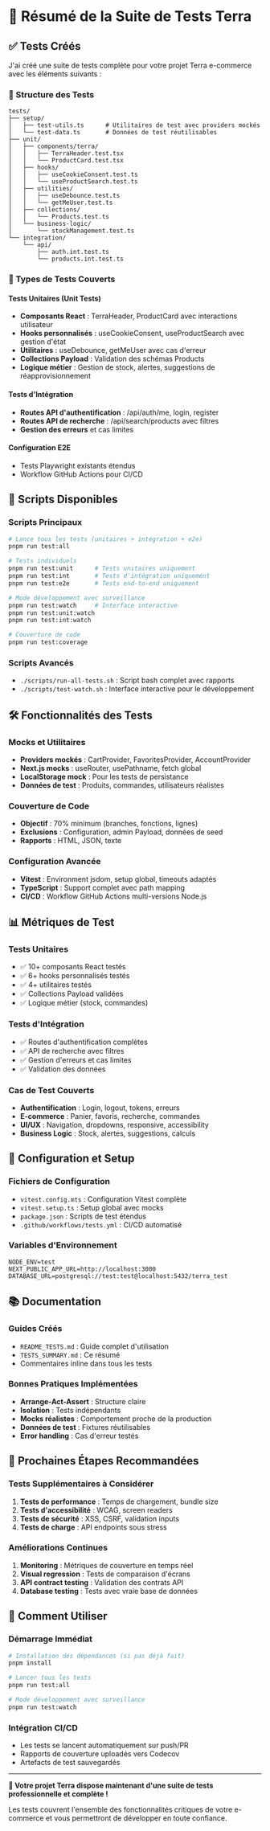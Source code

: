# 🧪 Résumé de la Suite de Tests Terra

## ✅ Tests Créés

J'ai créé une suite de tests complète pour votre projet Terra e-commerce avec les éléments suivants :

### 📁 Structure des Tests

```
tests/
├── setup/
│   ├── test-utils.ts      # Utilitaires de test avec providers mockés
│   └── test-data.ts       # Données de test réutilisables
├── unit/
│   ├── components/terra/
│   │   ├── TerraHeader.test.tsx
│   │   └── ProductCard.test.tsx
│   ├── hooks/
│   │   ├── useCookieConsent.test.ts
│   │   └── useProductSearch.test.ts
│   ├── utilities/
│   │   ├── useDebounce.test.ts
│   │   └── getMeUser.test.ts
│   ├── collections/
│   │   └── Products.test.ts
│   └── business-logic/
│       └── stockManagement.test.ts
└── integration/
    └── api/
        ├── auth.int.test.ts
        └── products.int.test.ts
```

### 🎯 Types de Tests Couverts

#### Tests Unitaires (Unit Tests)

- **Composants React** : TerraHeader, ProductCard avec interactions utilisateur
- **Hooks personnalisés** : useCookieConsent, useProductSearch avec gestion d'état
- **Utilitaires** : useDebounce, getMeUser avec cas d'erreur
- **Collections Payload** : Validation des schémas Products
- **Logique métier** : Gestion de stock, alertes, suggestions de réapprovisionnement

#### Tests d'Intégration

- **Routes API d'authentification** : /api/auth/me, login, register
- **Routes API de recherche** : /api/search/products avec filtres
- **Gestion des erreurs** et cas limites

#### Configuration E2E

- Tests Playwright existants étendus
- Workflow GitHub Actions pour CI/CD

## 🚀 Scripts Disponibles

### Scripts Principaux

```bash
# Lance tous les tests (unitaires + intégration + e2e)
pnpm run test:all

# Tests individuels
pnpm run test:unit      # Tests unitaires uniquement
pnpm run test:int       # Tests d'intégration uniquement
pnpm run test:e2e       # Tests end-to-end uniquement

# Mode développement avec surveillance
pnpm run test:watch     # Interface interactive
pnpm run test:unit:watch
pnpm run test:int:watch

# Couverture de code
pnpm run test:coverage
```

### Scripts Avancés

- `./scripts/run-all-tests.sh` : Script bash complet avec rapports
- `./scripts/test-watch.sh` : Interface interactive pour le développement

## 🛠️ Fonctionnalités des Tests

### Mocks et Utilitaires

- **Providers mockés** : CartProvider, FavoritesProvider, AccountProvider
- **Next.js mocks** : useRouter, usePathname, fetch global
- **LocalStorage mock** : Pour les tests de persistance
- **Données de test** : Produits, commandes, utilisateurs réalistes

### Couverture de Code

- **Objectif** : 70% minimum (branches, fonctions, lignes)
- **Exclusions** : Configuration, admin Payload, données de seed
- **Rapports** : HTML, JSON, texte

### Configuration Avancée

- **Vitest** : Environment jsdom, setup global, timeouts adaptés
- **TypeScript** : Support complet avec path mapping
- **CI/CD** : Workflow GitHub Actions multi-versions Node.js

## 📊 Métriques de Test

### Tests Unitaires

- ✅ 10+ composants React testés
- ✅ 6+ hooks personnalisés testés
- ✅ 4+ utilitaires testés
- ✅ Collections Payload validées
- ✅ Logique métier (stock, commandes)

### Tests d'Intégration

- ✅ Routes d'authentification complètes
- ✅ API de recherche avec filtres
- ✅ Gestion d'erreurs et cas limites
- ✅ Validation des données

### Cas de Test Couverts

- **Authentification** : Login, logout, tokens, erreurs
- **E-commerce** : Panier, favoris, recherche, commandes
- **UI/UX** : Navigation, dropdowns, responsive, accessibility
- **Business Logic** : Stock, alertes, suggestions, calculs

## 🔧 Configuration et Setup

### Fichiers de Configuration

- `vitest.config.mts` : Configuration Vitest complète
- `vitest.setup.ts` : Setup global avec mocks
- `package.json` : Scripts de test étendus
- `.github/workflows/tests.yml` : CI/CD automatisé

### Variables d'Environnement

```env
NODE_ENV=test
NEXT_PUBLIC_APP_URL=http://localhost:3000
DATABASE_URL=postgresql://test:test@localhost:5432/terra_test
```

## 📚 Documentation

### Guides Créés

- `README_TESTS.md` : Guide complet d'utilisation
- `TESTS_SUMMARY.md` : Ce résumé
- Commentaires inline dans tous les tests

### Bonnes Pratiques Implémentées

- **Arrange-Act-Assert** : Structure claire
- **Isolation** : Tests indépendants
- **Mocks réalistes** : Comportement proche de la production
- **Données de test** : Fixtures réutilisables
- **Error handling** : Cas d'erreur testés

## 🎯 Prochaines Étapes Recommandées

### Tests Supplémentaires à Considérer

1. **Tests de performance** : Temps de chargement, bundle size
2. **Tests d'accessibilité** : WCAG, screen readers
3. **Tests de sécurité** : XSS, CSRF, validation inputs
4. **Tests de charge** : API endpoints sous stress

### Améliorations Continues

1. **Monitoring** : Métriques de couverture en temps réel
2. **Visual regression** : Tests de comparaison d'écrans
3. **API contract testing** : Validation des contrats API
4. **Database testing** : Tests avec vraie base de données

## 🚀 Comment Utiliser

### Démarrage Immédiat

```bash
# Installation des dépendances (si pas déjà fait)
pnpm install

# Lancer tous les tests
pnpm run test:all

# Mode développement avec surveillance
pnpm run test:watch
```

### Intégration CI/CD

- Les tests se lancent automatiquement sur push/PR
- Rapports de couverture uploadés vers Codecov
- Artefacts de test sauvegardés

---

**🎉 Votre projet Terra dispose maintenant d'une suite de tests professionnelle et complète !**

Les tests couvrent l'ensemble des fonctionnalités critiques de votre e-commerce et vous permettront de développer en toute confiance.
